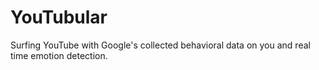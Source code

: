 # YouTubular

Surfing YouTube with Google's collected behavioral data on you and real time emotion detection.